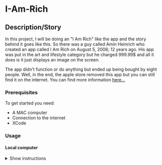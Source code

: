 # I-Am-Rich


## Description/Story
In this project, I will be doing an "I Am Rich" like the app and the story behind it goes like this. So there was a guy called Amin Heinrich who created an app called I Am Rich on August 5, 2008; 12 years ago. His app was put in the art and lifestyle category but he charged 999.99$ and all it does is it just displays an image on the screen. 

The app didn't function or do anything but ended up being bought by eight people. Well, in the end, the apple store removed this app but you can still find it on the internet. You can find more information [here...](https://en.wikipedia.org/wiki/I_Am_Rich)


### Prerequisites
To get started you need:
<ul>
  <li>A MAC computer</li>
  <li>Connection to the internet</li>
  <li>XCode</li>
</ul>

### Usage

#### Local computer
<details><summary>Show instructions</summary>
1. Open project in code editor.
  <br/>
2. Clone or download Zip:
  
```sh 
  $ git clone git@github.com:kurosh97/I-Am-Rich.git
```
<br/>


